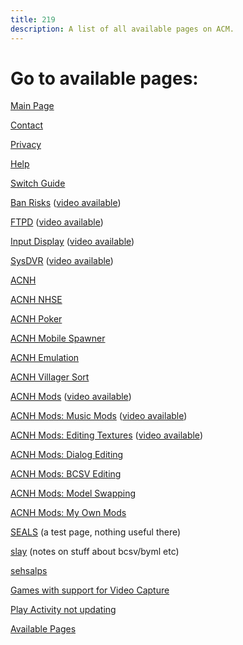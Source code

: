 ```yaml
---
title: 219
description: A list of all available pages on ACM.
---
```


# Go to available pages:

[Main Page](index)

[Contact](contact)

[Privacy](privacy)

[Help](help)

[Switch Guide](switch-guide)

[Ban Risks](pages/ban-risks) ([video available](https://www.youtube.com/watch?v=8Kc-TI1_Xxc))

[FTPD](FTPD) ([video available](https://www.youtube.com/watch?v=fm5VqstAKmw))

[Input Display](pages/input-display) ([video available](https://www.youtube.com/watch?v=QuOo9meqZ20))

[SysDVR](SysDVR) ([video available](https://www.youtube.com/watch?v=SFBomLtRWMc))

[ACNH](ACNH)

[ACNH NHSE](ACNH/NHSE)

[ACNH Poker](ACNH/Poker)

[ACNH Mobile Spawner](ACNH/MS)

[ACNH Emulation](ACNH/emulation)

[ACNH Villager Sort](ACNH/villager_search)

[ACNH Mods](ACNH/mods) ([video available](https://www.youtube.com/watch?v=4SbMkAQmsI0))

[ACNH Mods: Music Mods](ACNH/mods/music_mods) ([video available](https://www.youtube.com/watch?v=ZDxOjlr1XsM))

[ACNH Mods: Editing Textures](ACNH/mods/editing_textures) ([video available](https://www.youtube.com/watch?v=0RBe8-Wy_wk))

[ACNH Mods: Dialog Editing](ACNH/mods/dialog_editing)

[ACNH Mods: BCSV Editing](ACNH/mods/bcsv_editing)

[ACNH Mods: Model Swapping](ACNH/mods/model_swapping)

[ACNH Mods: My Own Mods](ACNH/mods/iMods)

[SEALS](pages/misc/SEALS) (a test page, nothing useful there)

[slay](ACNH/mods/slay) (notes on stuff about bcsv/byml etc)

[sehsalps](pages/misc/sehsalps.txt)

[Games with support for Video Capture](pages/gamesw-video-capture)

[Play Activity not updating](pages/Play-Activity-not-updating)

[Available Pages](219)

